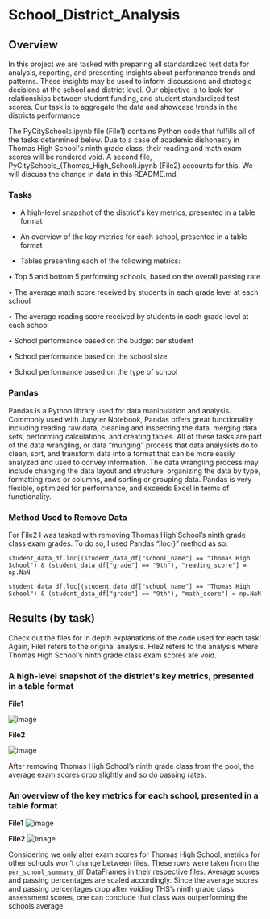 # School_District_Analysis

## Overview
In this project we are tasked with preparing all standardized test data for analysis, reporting, and presenting insights about performance trends and patterns. These insights may be used to inform discussions and strategic decisions at the school and district level. Our objective is to look for relationships between student funding, and student standardized test scores. Our task is to aggregate the data and showcase trends in the districts performance. 

The PyCitySchools.ipynb file (File1) contains Python code that fulfills all of the tasks determined below. Due to a case of academic dishonesty in Thomas High School's ninth grade class, their reading and math exam scores will be rendered void. A second file, PyCitySchools_(Thomas_High_School).ipynb (File2) accounts for this. We will discuss the change in data in this README.md.

### Tasks

-	A high-level snapshot of the district's key metrics, presented in a table format

-	An overview of the key metrics for each school, presented in a table format

-	Tables presenting each of the following metrics:

•	Top 5 and bottom 5 performing schools, based on the overall passing rate

•	The average math score received by students in each grade level at each school

•	The average reading score received by students in each grade level at each school

•	School performance based on the budget per student

•	School performance based on the school size 

•	School performance based on the type of school


### Pandas
Pandas is a Python library used for data manipulation and analysis. Commonly used with Jupyter Notebook, Pandas offers great functionality including reading raw data, cleaning and inspecting the data, merging data sets, performing calculations, and creating tables. All of these tasks are part of the data wrangling, or data “munging” process that data analysists do to clean, sort, and transform data into a format that can be more easily analyzed and used to convey information. The data wrangling process may include changing the data layout and structure, organizing the data by type, formatting rows or columns, and sorting or grouping data. Pandas is very flexible, optimized for performance, and exceeds Excel in terms of functionality.


### Method Used to Remove Data
For File2 I was tasked with removing Thomas High School’s ninth grade class exam grades. To do so, I used Pandas “.loc()” method as so:
```
student_data_df.loc[(student_data_df["school_name"] == "Thomas High School") & (student_data_df["grade"] == "9th"), "reading_score"] = np.NaN

student_data_df.loc[(student_data_df["school_name"] == "Thomas High School") & (student_data_df["grade"] == "9th"), "math_score"] = np.NaN
```


## Results (by task)
Check out the files for in depth explanations of the code used for each task! Again, File1 refers to the original analysis. File2 refers to the analysis where Thomas High School’s ninth grade class exam scores are void.

### A high-level snapshot of the district's key metrics, presented in a table format

**File1**

 ![image](https://user-images.githubusercontent.com/68082808/97099368-8344e780-165e-11eb-988c-9a84f019913f.png)

**File2**

 ![image](https://user-images.githubusercontent.com/68082808/97099370-88a23200-165e-11eb-80d5-8a34fba65dc9.png)

After removing Thomas High School’s ninth grade class from the pool, the average exam scores drop slightly and so do passing rates.

### An overview of the key metrics for each school, presented in a table format

**File1**
![image](https://user-images.githubusercontent.com/68082808/97099669-da988700-1661-11eb-9302-b4386474155a.png)
 

**File2**
![image](https://user-images.githubusercontent.com/68082808/97099670-df5d3b00-1661-11eb-95cc-8e14d53a6146.png)
 

Considering we only alter exam scores for Thomas High School, metrics for other schools won’t change between files. These rows were taken from the ```per_school_summary_df``` DataFrames in their respective files. Average scores and passing percentages are scaled accordingly. Since the average scores and passing percentages drop after voiding THS’s ninth grade class assessment scores, one can conclude that class was outperforming the schools average.
